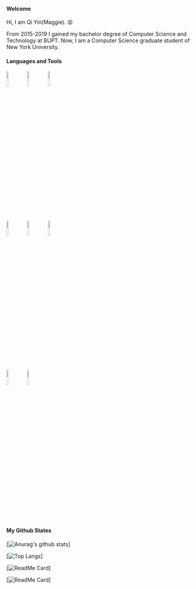 #### Welcome
Hi, I am Qi Yin(Maggie). 😝

From 2015-2019 I gained my bachelor degree of  Computer Science and Technology at BUPT. Now, I am a Computer Science graduate student of New York University.

#### Languages and Tools

<p>  
  <!-- Your languages and tools. Be careful with the alignment. 
  You can use this sites to get logos: https://www.vectorlogo.zone or https://simpleicons.org/
  -->
  <code><img width="10%" src="https://www.vectorlogo.zone/logos/python/python-ar21.svg"></code> 
  <code><img width="10%" src="https://www.vectorlogo.zone/logos/java/java-ar21.svg"></code>
  <code><img width="10%" src="https://www.vectorlogo.zone/logos/arangodb/arangodb-ar21.svg"></code>
  <br />
  <code><img width="10%" src="https://www.vectorlogo.zone/logos/linux/linux-ar21.svg"></code>
  <code><img width="10%" src="https://www.vectorlogo.zone/logos/pytorch/pytorch-ar21.svg"></code>
  <code><img width="10%" src="https://www.vectorlogo.zone/logos/github/github-ar21.svg"></code>
  <br />
  <code><img width="10%" src="https://www.vectorlogo.zone/logos/git-scm/git-scm-ar21.svg"></code>
  <code><img width="10%" src="https://www.vectorlogo.zone/logos/qtio/qtio-ar21.svg"></code>
  </p>

 

#### My Github States

[![Anurag's github stats](https://github-readme-stats.vercel.app/api?username=yq605879396&show_icons=true&theme=tokyonight)]

[![Top Langs](https://github-readme-stats.vercel.app/api/top-langs/?username=yq605879396&layout=compact)]

[![ReadMe Card](https://github-readme-stats.vercel.app/api/pin/?username=yq605879396&repo=CapVis)]

[![ReadMe Card](https://github-readme-stats.vercel.app/api/pin/?username=yq605879396&repo=Tmoji)]



